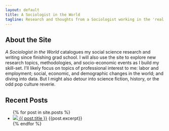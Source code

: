 ```yaml
---
layout: default
title: A Sociologist in the World
tagline: Research and thoughts from a Sociologist working in the 'real world'
---
```

## About the Site 
_A Sociologist in the World_ catalogues my social science research and writing since finishing grad school. I will also use the site to explore new research topics, methodologies, and socio-economic events as I build my skill-set. I'll likely focus on topics of professional interest to me: labor and employment; social, economic, and demographic changes in the world; and diving into data. But I might also detour into science fiction, history, or the odd pop culture reverie.

## Recent Posts
<ul>
  {% for post in site.posts %}
    <li>
      <a href="{{ post.url }}" ><img src="{{ post.thumbnail }}"/>
      <a href="{{ post.url }}">{{ post.title }}</a>
      {{post.excerpt}}
    </li>
  {% endfor %}
</ul>

